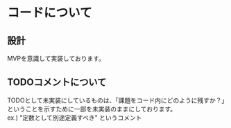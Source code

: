 # コードについて

## 設計
MVPを意識して実装しております。

## TODOコメントについて
TODOとして未実装にしているものは、「課題をコード内にどのように残すか？」ということを示すために一部を未実装のままにしております。  
ex.) "定数として別途定義すべき" というコメント

